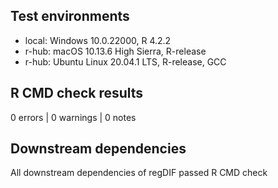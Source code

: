 ## Test environments
* local: Windows 10.0.22000, R 4.2.2
* r-hub: macOS 10.13.6 High Sierra, R-release
* r-hub: Ubuntu Linux 20.04.1 LTS, R-release, GCC

## R CMD check results
0 errors | 0 warnings | 0 notes

## Downstream dependencies
All downstream dependencies of regDIF passed R CMD check
